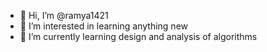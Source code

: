 - 👋 Hi, I’m @ramya1421
- 👀 I’m interested in learning anything new
- 🌱 I’m currently learning design and analysis of algorithms

<!---
ramya1421/ramya1421 is a ✨ special ✨ repository because its `README.md` (this file) appears on your GitHub profile.
You can click the Preview link to take a look at your changes.
--->
